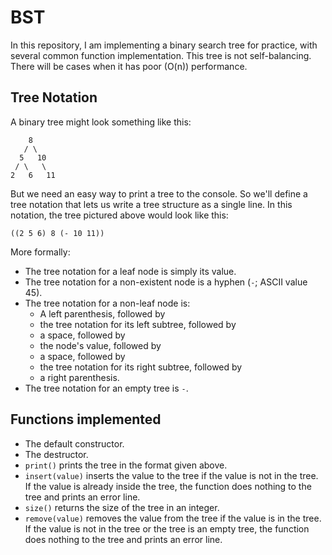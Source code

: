 # BST
In this repository, I am implementing a binary search tree for practice, with several common function implementation. 
This tree is not self-balancing. There will be cases when it has poor (O(n)) performance.
## Tree Notation
A binary tree might look something like this:
```
    8
   / \
  5   10
 / \   \
2   6   11
```
But we need an easy way to print a tree to the console. So we'll define a tree
notation that lets us write a tree structure as a single line. In this notation,
the tree pictured above would look like this:
```
((2 5 6) 8 (- 10 11))
```
More formally:
- The tree notation for a leaf node is simply its value.
- The tree notation for a non-existent node is a hyphen (`-`; ASCII value 45).
- The tree notation for a non-leaf node is:
  - A left parenthesis, followed by
  - the tree notation for its left subtree, followed by
  - a space, followed by
  - the node's value, followed by
  - a space, followed by
  - the tree notation for its right subtree, followed by
  - a right parenthesis.
- The tree notation for an empty tree is `-`.
## Functions implemented
- The default constructor.
- The destructor.
- `print()` prints the tree in the format given above.
- `insert(value)` inserts the value to the tree if the value is not in the tree. If the value is already inside the tree, the function does nothing to the tree and prints an error line. 
- `size()` returns the size of the tree in an integer.
- `remove(value)` removes the value from the tree if the value is in the tree. If the value is not in the tree or the tree is an empty tree, the function does nothing to the tree and prints an error line. 

